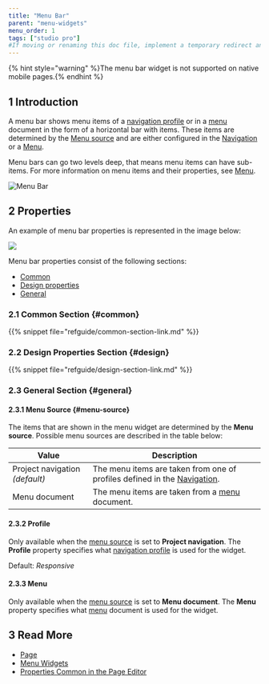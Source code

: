```yaml
---
title: "Menu Bar"
parent: "menu-widgets"
menu_order: 1
tags: ["studio pro"]
#If moving or renaming this doc file, implement a temporary redirect and let the respective team know they should update the URL in the product. See Mapping to Products for more details.
---
```


{% hint style="warning" %}The menu bar widget is not supported on native mobile pages.{% endhint %}

## 1 Introduction

A menu bar shows menu items of a [navigation profile](navigation#profiles) or in a [menu](menu) document in the form of a horizontal bar with items. These items are determined by the [Menu source](#menu-source) and are either configured in the [Navigation](navigation) or a [Menu](menu).

Menu bars can go two levels deep, that means menu items can have sub-items. For more information on menu items and their properties, see [Menu](menu).

![Menu Bar](attachments/menu-widgets/menu-bar.png)

## 2 Properties

An example of menu bar properties is represented in the image below:

![](attachments/menu-widgets/menu-bar-properties.png)


Menu bar properties consist of the following sections:

* [Common](#common)
* [Design properties](#design)
* [General](#general)

### 2.1 Common Section {#common}

{{% snippet file="refguide/common-section-link.md" %}}

### 2.2 Design Properties Section {#design}

{{% snippet file="refguide/design-section-link.md" %}}

### 2.3 General Section {#general}

#### 2.3.1 Menu Source {#menu-source}

The items that are shown in the menu widget are determined by the **Menu source**. Possible menu sources are described in the table below:

| Value              | Description                                                  |
| ------------------ | ------------------------------------------------------------ |
| Project navigation  *(default)* | The menu items are taken from one of profiles defined in the [Navigation](navigation#profiles). |
| Menu document      | The menu items are taken from a [menu](menu) document.       |

#### 2.3.2 Profile 

Only available when the [menu source](#menu-source) is set to **Project navigation**. The **Profile** property specifies what [navigation profile](navigation#profiles) is used for the widget. 

Default: *Responsive*

#### 2.3.3 Menu 

Only available when the [menu source](#menu-source) is set to **Menu document**. The **Menu** property specifies what [menu](menu) document is used for the widget.

## 3 Read More

* [Page](page)
* [Menu Widgets](menu-widgets)
* [Properties Common in the Page Editor](common-widget-properties)
